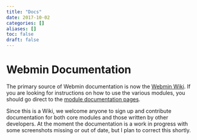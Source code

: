 ```yaml
---
title: "Docs"
date: 2017-10-02
categories: []
aliases: []
toc: false
draft: false
---
```

# Webmin Documentation

The primary source of Webmin documentation is now the [Webmin Wiki][1]. If you are looking for instructions on how to use the various modules, you should go direct to the [module documentation pages][2].

Since this is a Wiki, we welcome anyone to sign up and contribute documentation for both core modules and those written by other developers. At the moment the documentation is a work in progress with some screenshots missing or out of date, but I plan to correct this shortly.

  [1]: http://doxfer.webmin.com/
  [2]: http://doxfer.webmin.com/Webmin/Webmin_Modules

